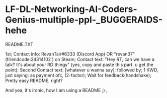 # LF-DL-Networking-AI-Coders-Genius-multiple-ppl-_BUGGERAIDS-hehe
README.TXT

1st;
Contact info: RevanTair#6333 (Discord App) OR "revan37" (friendcode:24314102 ) on Steam;
Contact text: "Hey RT, can we have a talk? It's about your RD thingy" (yes, copy and paste this part, u get the point);
Second Contact text: [whatever u wanna say]; followed by; 1 KWD, just saying; as payment ofc, (2-factor);
Wait for feedback(handshake);
Pretty easy README, right?

And yea, it's ironic, how I am using a README ;)
;
